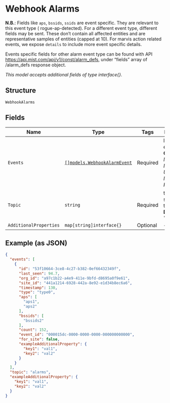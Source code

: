 
# Webhook Alarms

**N.B.**: Fields like `aps`, `bssids`, `ssids` are event specific. They are relevant to this event type ( rogue-ap-detected). For a different event type, different fields may be sent. These don’t contain all affected entities and are representative samples of entities (capped at 10). For marvis action related events, we expose `details` to include more event specific details.

Events specific fields for other alarm event type can be found with API https://api.mist.com/api/v1/const/alarm_defs, under “fields” array of /alarm_defs response object.

*This model accepts additional fields of type interface{}.*

## Structure

`WebhookAlarms`

## Fields

| Name | Type | Tags | Description |
|  --- | --- | --- | --- |
| `Events` | [`[]models.WebhookAlarmEvent`](../../doc/models/webhook-alarm-event.md) | Required | list of events<br>**Constraints**: *Minimum Items*: `1`, *Unique Items Required* |
| `Topic` | `string` | Required | topic subscribed to<br>**Default**: `"alarms"` |
| `AdditionalProperties` | `map[string]interface{}` | Optional | - |

## Example (as JSON)

```json
{
  "events": [
    {
      "id": "53f10664-3ce8-4c27-b382-0ef66432349f",
      "last_seen": 94.7,
      "org_id": "a97c1b22-a4e9-411e-9bfd-d8695a0f9e61",
      "site_id": "441a1214-6928-442a-8e92-e1d34b8ec6a6",
      "timestamp": 130,
      "type": "type0",
      "aps": [
        "aps1",
        "aps2"
      ],
      "bssids": [
        "bssids2"
      ],
      "count": 152,
      "event_id": "000015dc-0000-0000-0000-000000000000",
      "for_site": false,
      "exampleAdditionalProperty": {
        "key1": "val1",
        "key2": "val2"
      }
    }
  ],
  "topic": "alarms",
  "exampleAdditionalProperty": {
    "key1": "val1",
    "key2": "val2"
  }
}
```

